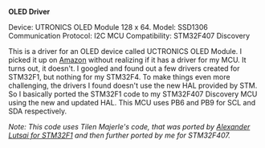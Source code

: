 **OLED Driver**

Device: UTRONICS OLED Module 128 x 64. 
Model: SSD1306
Communication Protocol: I2C
MCU Compatibility: STM32F407 Discovery

This is a driver for an OLED device called UCTRONICS OLED Module. I picked it up on [Amazon](https://www.amazon.com/dp/B072Q2X2LL/) without realizing if it has a driver for my MCU. It turns out, it doesn't. I googled and found out a few drivers created for STM32F1, but nothing for my STM32F4. To make things even more challenging, the drivers I found doesn't use the new HAL provided by STM. So I basically ported the STM32F1 code to my STM32F407 Discovery MCU using the new and updated HAL. This MCU uses PB6 and PB9 for SCL and SDA respectively. 

*Note: This code uses Tilen Majerle's code, that was ported by [Alexander Lutsai for STM32F1](https://github.com/SL-RU/stm32libs/tree/master/stm32f10x/ssd1306) and then further ported by me for STM32F407.*